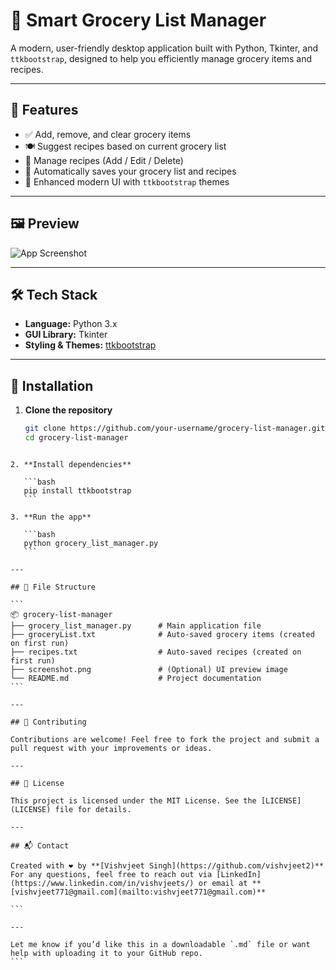 # 🛒 Smart Grocery List Manager

A modern, user-friendly desktop application built with Python, Tkinter, and `ttkbootstrap`, designed to help you efficiently manage grocery items and recipes.

---

## 📌 Features

- ✅ Add, remove, and clear grocery items
- 🍽 Suggest recipes based on current grocery list
- 📂 Manage recipes (Add / Edit / Delete)
- 💾 Automatically saves your grocery list and recipes
- 🎨 Enhanced modern UI with `ttkbootstrap` themes

---

## 🖼️ Preview

![App Screenshot](screenshot.png) <!-- Add your own image file in the repo -->

---

## 🛠️ Tech Stack

- **Language:** Python 3.x
- **GUI Library:** Tkinter
- **Styling & Themes:** [ttkbootstrap](https://ttkbootstrap.readthedocs.io/en/latest/)

---

## 🚀 Installation

1. **Clone the repository**
   ```bash
   git clone https://github.com/your-username/grocery-list-manager.git
   cd grocery-list-manager
````

2. **Install dependencies**

   ```bash
   pip install ttkbootstrap
   ```

3. **Run the app**

   ```bash
   python grocery_list_manager.py
   ```

---

## 📁 File Structure

```
📦 grocery-list-manager
├── grocery_list_manager.py      # Main application file
├── groceryList.txt              # Auto-saved grocery items (created on first run)
├── recipes.txt                  # Auto-saved recipes (created on first run)
├── screenshot.png               # (Optional) UI preview image
└── README.md                    # Project documentation
```

---

## 🙌 Contributing

Contributions are welcome! Feel free to fork the project and submit a pull request with your improvements or ideas.

---

## 📜 License

This project is licensed under the MIT License. See the [LICENSE](LICENSE) file for details.

---

## 📬 Contact

Created with ❤️ by **[Vishvjeet Singh](https://github.com/vishvjeet2)**
For any questions, feel free to reach out via [LinkedIn](https://www.linkedin.com/in/vishvjeets/) or email at **[vishvjeet771@gmail.com](mailto:vishvjeet771@gmail.com)**

```

---

Let me know if you’d like this in a downloadable `.md` file or want help with uploading it to your GitHub repo.
```
